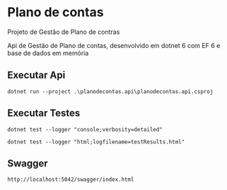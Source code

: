 # Plano de contas
Projeto de Gestão de Plano de contras

Api de Gestão de Plano de contas, desenvolvido em dotnet 6 com EF 6 e base de dados em memória


## **Executar Api**

 
    dotnet run --project .\planodecontas.api\planodecontas.api.csproj


## **Executar Testes**

    dotnet test --logger "console;verbosity=detailed"

    dotnet test --logger "html;logfilename=testResults.html"



## **Swagger**

    http://localhost:5042/swagger/index.html


